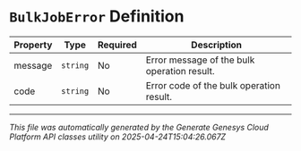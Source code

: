 # `BulkJobError` Definition

| Property | Type | Required | Description |
|----------|------|----------|-------------|
| message | `string` | No | Error message of the bulk operation result. |
| code | `string` | No | Error code of the bulk operation result. |

---

*This file was automatically generated by the Generate Genesys Cloud Platform API classes utility on 2025-04-24T15:04:26.067Z*